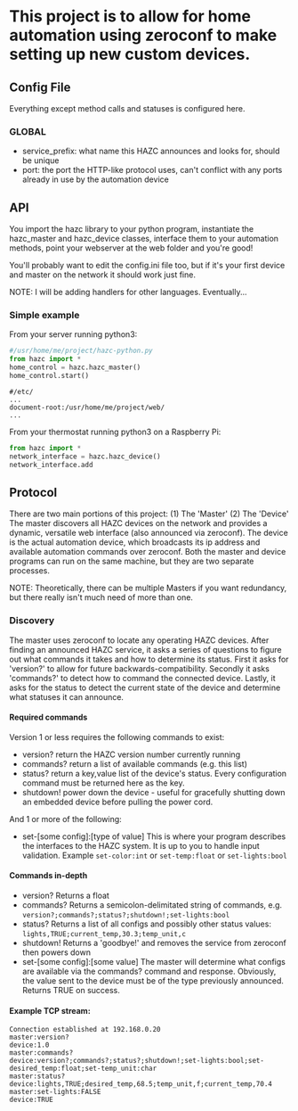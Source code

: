 # This project is to allow for home automation using zeroconf to make setting up new custom devices.

## Config File
Everything except method calls and statuses is configured here.

### GLOBAL
- service_prefix: what name this HAZC announces and looks for, should be unique
- port: the port the HTTP-like protocol uses, can't conflict with any ports already in use by the automation device

## API
You import the hazc library to your python program, instantiate the hazc_master and hazc_device classes, interface them to your automation methods, point your webserver at the web folder and you're good!

You'll probably want to edit the config.ini file too, but if it's your first device and master on the network it should work just fine.

NOTE: I will be adding handlers for other languages. Eventually...

### Simple example
From your server running python3:
```python
#/usr/home/me/project/hazc-python.py
from hazc import *
home_control = hazc.hazc_master()
home_control.start()
```

```text
#/etc/
...
document-root:/usr/home/me/project/web/
...
```

From your thermostat running python3 on a Raspberry Pi:
```python
from hazc import *
network_interface = hazc.hazc_device()
network_interface.add
```

## Protocol
There are two main portions of this project:
(1) The 'Master'
(2) The 'Device'
The master discovers all HAZC devices on the network and provides a dynamic, versatile web interface (also announced via zeroconf). The device is the actual automation device, which broadcasts its ip address and available automation commands over zeroconf. Both the master and device programs can run on the same machine, but they are two separate processes.

NOTE: Theoretically, there can be multiple Masters if you want redundancy, but there really isn't much need of more than one.

### Discovery
The master uses zeroconf to locate any operating HAZC devices. After finding an announced HAZC service, it asks a series of questions to figure out what commands it takes and how to determine its status. 
First it asks for 'version?' to allow for future backwards-compatibility. Secondly it asks 'commands?' to detect how to command the connected device. Lastly, it asks for the status to detect the current state of the device and determine what statuses it can announce.

#### Required commands
Version 1 or less requires the following commands to exist:
- version? return the HAZC version number currently running
- commands? return a list of available commands (e.g. this list)
- status? return a key,value list of the device's status. Every configuration command must be returned here as the key.
- shutdown! power down the device - useful for gracefully shutting down an embedded device before pulling the power cord.

And 1 or more of the following:
- set-[some config]:[type of value] This is where your program describes the interfaces to the HAZC system. It is up to you to handle input validation. Example ```set-color:int``` or ```set-temp:float``` or ```set-lights:bool```

#### Commands in-depth
- version? Returns a float
- commands? Returns a semicolon-delimitated string of commands, e.g. ```version?;commands?;status?;shutdown!;set-lights:bool```
- status? Returns a list of all configs and possibly other status values: ```lights,TRUE;current_temp,30.3;temp_unit,c```
- shutdown! Returns a 'goodbye!' and removes the service from zeroconf then powers down
- set-[some config]:[some value] The master will determine what configs are available via the commands? command and response. Obviously, the value sent to the device must be of the type previously announced. Returns TRUE on success.

#### Example TCP stream:
```
Connection established at 192.168.0.20
master:version?
device:1.0
master:commands?
device:version?;commands?;status?;shutdown!;set-lights:bool;set-desired_temp:float;set-temp_unit:char
master:status?
device:lights,TRUE;desired_temp,68.5;temp_unit,f;current_temp,70.4
master:set-lights:FALSE
device:TRUE
```

